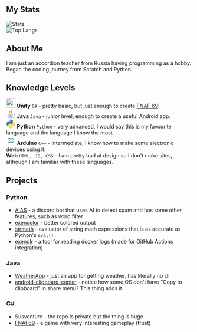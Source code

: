 ## My Stats

![Stats](https://github-readme-stats.vercel.app/api?username=Exenifix&show_icons=true&theme=merko) <br>
![Top Langs](https://github-readme-stats.vercel.app/api/top-langs/?username=Exenifix&layout=compact&theme=merko&hide=shaderlab,hlsl)

## About Me

I am just an accordion teacher from Russia having programming as a hobby. Began the coding journey from Scratch and Python.

## Knowledge Levels

<img src="https://upload.wikimedia.org/wikipedia/ru/a/a3/Unity_Logo.png" width=25 height=25> **Unity** `C#` - pretty basic, but just enough to create [FNAF 69](https://github.com/Exenifix/FNAF-69)! <br>
<img src="https://github.com/Exenifix/Exenifix/blob/main/java.png" width=25 height=25> **Java** `Java` - junior level, enough to create a useful Android app. <br>
<img src="https://github.com/Exenifix/Exenifix/blob/main/py.png" width=25 height=25> **Python** `Python` - very advanced, I would say this is my favourite language and the language I know the most. <br>
<img src="https://github.com/Exenifix/Exenifix/blob/main/arduino.png" width=25 height=25> **Arduino** `C++` - intermediate, I know how to make some electronic devices using it. <br>
**Web** `HTML, JS, CSS` - I am pretty bad at design so I don't make sites, although I am familiar with these languages.

## Projects
### Python
- [AIAS](https://github.com/Exenifix/AIAS) - a discord bot that uses AI to detect spam and has some other features, such as word filter
- [exencolor](https://github.com/Exenifix/exencolor) - better colored output
- [strmath](https://github.com/Exenifix/strmath) - evaluator of string math expressions that is as accurate as Python's `eval()`
- [exendlr](https://github.com/Exenifix/ExenDLR) - a tool for reading docker logs (made for GitHub Actions integration)

### Java
- [WeatherApp](https://github.com/Exenifix/WeatherApp) - just an app for getting weather, has literally no UI
- [android-clipboard-copier](https://github.com/Exenifix/android-clipboard-copier) - notice how some OS don't have "Copy to clipboard" in share menu? This thing adds it

### C#
- Susventure - the repo is private but the thing is huge
- [FNAF69](https://github.com/Exenifix/FNAF-69) - a game with very interesting gameplay (trust)
